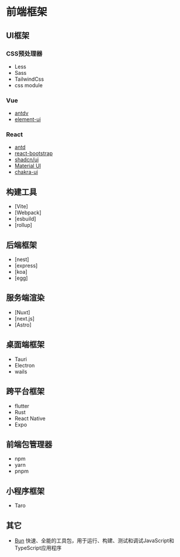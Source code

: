 # 前端框架

## UI框架

### CSS预处理器

- Less
- Sass
- TailwindCss
- css module

### Vue

- [antdv](https://www.antdv.com/components/menu-cn/)
- [element-ui](https://element.eleme.io/#/zh-CN)

### React

- [antd](https://ant.design/index-cn)
- [react-bootstrap](https://react-bootstrap.github.io/)
- [shadcn/ui](https://ui.shadcn.com/docs)
- [Material UI](https://mui.com/material-ui)
- [chakra-ui](https://chakra-ui.com)

## 构建工具

- [Vite]
- [Webpack]
- [esbuild]
- [rollup]

## 后端框架

- [nest]
- [express]
- [koa]
- [egg]

## 服务端渲染

- [Nuxt]
- [next.js]
- [Astro]

## 桌面端框架

- Tauri
- Electron
- wails

## 跨平台框架

- flutter
- Rust
- React Native
- Expo

## 前端包管理器

- npm
- yarn
- pnpm

## 小程序框架

- Taro

## 其它

- [Bun](https://bun.sh/docs) 快速、全能的工具包，用于运行、构建、测试和调试JavaScript和TypeScript应用程序
